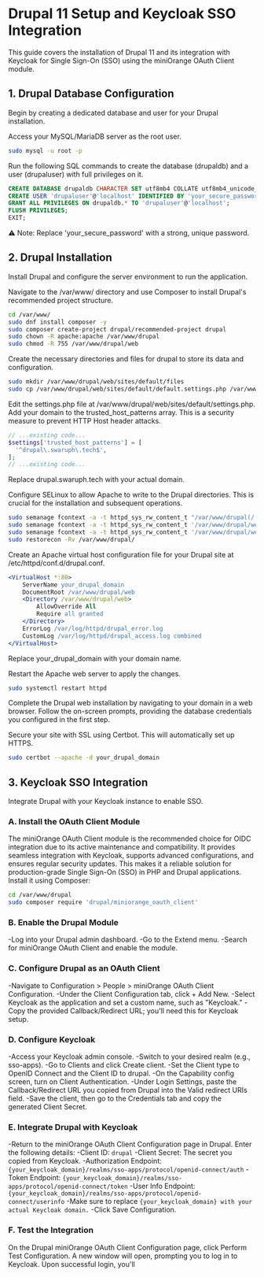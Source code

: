 # Drupal 11 Setup and Keycloak SSO Integration

This guide covers the installation of Drupal 11 and its integration with Keycloak for Single Sign-On (SSO) using the miniOrange OAuth Client module.

## 1. Drupal Database Configuration

Begin by creating a dedicated database and user for your Drupal installation.

Access your MySQL/MariaDB server as the root user.

```bash
sudo mysql -u root -p
```

Run the following SQL commands to create the database (drupaldb) and a user (drupaluser) with full privileges on it.

```sql
CREATE DATABASE drupaldb CHARACTER SET utf8mb4 COLLATE utf8mb4_unicode_ci;
CREATE USER 'drupaluser'@'localhost' IDENTIFIED BY 'your_secure_password';
GRANT ALL PRIVILEGES ON drupaldb.* TO 'drupaluser'@'localhost';
FLUSH PRIVILEGES;
EXIT;
```

⚠️ Note: Replace 'your_secure_password' with a strong, unique password.

## 2. Drupal Installation

Install Drupal and configure the server environment to run the application.

Navigate to the /var/www/ directory and use Composer to install Drupal's recommended project structure.

```bash
cd /var/www/
sudo dnf install composer -y
sudo composer create-project drupal/recommended-project drupal
sudo chown -R apache:apache /var/www/drupal
sudo chmod -R 755 /var/www/drupal/web
```
Create the necessary directories and files for drupal to store its data and configuration.
```bash
sudo mkdir /var/www/drupal/web/sites/default/files
sudo cp /var/www/drupal/web/sites/default/default.settings.php /var/www/drupal/web/sites/default/settings.php
```

Edit the settings.php file at /var/www/drupal/web/sites/default/settings.php. Add your domain to the trusted_host_patterns array. This is a security measure to prevent HTTP Host header attacks.

```php
// ...existing code...
$settings['trusted_host_patterns'] = [
  '^drupal\.swaruph\.tech$',
];
// ...existing code...
```

Replace drupal.swaruph.tech with your actual domain.

Configure SELinux to allow Apache to write to the Drupal directories. This is crucial for the installation and subsequent operations.

```bash
sudo semanage fcontext -a -t httpd_sys_rw_content_t "/var/www/drupal(/.*)?"
sudo semanage fcontext -a -t httpd_sys_rw_content_t '/var/www/drupal/web/sites/default/settings.php'
sudo semanage fcontext -a -t httpd_sys_rw_content_t '/var/www/drupal/web/sites/default/files'
sudo restorecon -Rv /var/www/drupal/
```

Create an Apache virtual host configuration file for your Drupal site at /etc/httpd/conf.d/drupal.conf.

```apache
<VirtualHost *:80>
    ServerName your_drupal_domain
    DocumentRoot /var/www/drupal/web
    <Directory /var/www/drupal/web>
        AllowOverride All
        Require all granted
    </Directory>
    ErrorLog /var/log/httpd/drupal_error.log
    CustomLog /var/log/httpd/drupal_access.log combined
</VirtualHost>
```

Replace your_drupal_domain with your domain name.

Restart the Apache web server to apply the changes.

```bash
sudo systemctl restart httpd
```

Complete the Drupal web installation by navigating to your domain in a web browser. Follow the on-screen prompts, providing the database credentials you configured in the first step.

Secure your site with SSL using Certbot. This will automatically set up HTTPS.

```bash
sudo certbot --apache -d your_drupal_domain
```

## 3. Keycloak SSO Integration

Integrate Drupal with your Keycloak instance to enable SSO.

### A. Install the OAuth Client Module

The miniOrange OAuth Client module is the recommended choice for OIDC integration due to its active maintenance and compatibility. It provides seamless integration with Keycloak, supports advanced configurations, and ensures regular security updates. This makes it a reliable solution for production-grade Single Sign-On (SSO) in PHP and Drupal applications. Install it using Composer:

```bash
cd /var/www/drupal
sudo composer require 'drupal/miniorange_oauth_client'
```

### B. Enable the Drupal Module

-Log into your Drupal admin dashboard.
-Go to the Extend menu.
-Search for miniOrange OAuth Client and enable the module.

### C. Configure Drupal as an OAuth Client

-Navigate to Configuration > People > miniOrange OAuth Client Configuration.
-Under the Client Configuration tab, click + Add New.
-Select Keycloak as the application and set a custom name, such as "Keycloak."
-Copy the provided Callback/Redirect URL; you'll need this for Keycloak setup.

### D. Configure Keycloak

-Access your Keycloak admin console.
-Switch to your desired realm (e.g., sso-apps).
-Go to Clients and click Create client.
-Set the Client type to OpenID Connect and the Client ID to drupal.
-On the Capability config screen, turn on Client Authentication.
-Under Login Settings, paste the Callback/Redirect URL you copied from Drupal into the Valid redirect URIs field.
-Save the client, then go to the Credentials tab and copy the generated Client Secret.

### E. Integrate Drupal with Keycloak

-Return to the miniOrange OAuth Client Configuration page in Drupal.
Enter the following details:
-Client ID: ```drupal```
-Client Secret: The secret you copied from Keycloak.
-Authorization Endpoint: ```{your_keycloak_domain}/realms/sso-apps/protocol/openid-connect/auth```
-Token Endpoint: ```{your_keycloak_domain}/realms/sso-apps/protocol/openid-connect/token```
-User Info Endpoint: ```{your_keycloak_domain}/realms/sso-apps/protocol/openid-connect/userinfo```
-Make sure to replace ```{your_keycloak_domain} with your actual Keycloak domain.```
-Click Save Configuration.

### F. Test the Integration

On the Drupal miniOrange OAuth Client Configuration page, click Perform Test Configuration.
A new window will open, prompting you to log in to Keycloak.
Upon successful login, you'll


